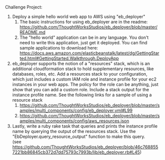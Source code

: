 Challenge Project:

1. Deploy a simple hello world web app to AWS using "eb_deployer"  
	1. The basic instructions for using eb_deployer are in the readme:  
	   https://github.com/ThoughtWorksStudios/eb_deployer/blob/master/README.md  
	2. The "hello world" application can be in any language.  You don't need to write this application, just get it deployed.  You can find sample applications to download here:  
	   https://docs.aws.amazon.com/elasticbeanstalk/latest/dg/GettingStarted.html#GettingStarted.Walkthrough.DeployApp
2. eb_deployer supports the notion of a "resources" stack, which is an additional cloudformation stack to hold supplementary resources, like databases, roles, etc.  Add a resources stack to your configuration, which just includes a custom IAM role and instance profile for your ec2 instances in your web apps.  The policy for the role can be anything, just show that you can add a custom role.  Include a stack output for the instance profile name.  See the following links for a sample of using a resource stack  
	1. https://github.com/ThoughtWorksStudios/eb_deployer/blob/master/samples/multi_components/config/eb_deployer.yml#L99  
	2. https://github.com/ThoughtWorksStudios/eb_deployer/blob/master/samples/multi_components/config/aws_resources.json  
2. Lastly, write a ruby rake task that queries and prints the instance profile name by querying the output of the resources stack.  Use the "EbDeployer.query_resource_output" function to make this query.  
(see https://github.com/ThoughtWorksStudios/eb_deployer/blob/46c7688557221bb86845cb372d7dd75793c7993b/lib/eb_deployer.rb#L45)

